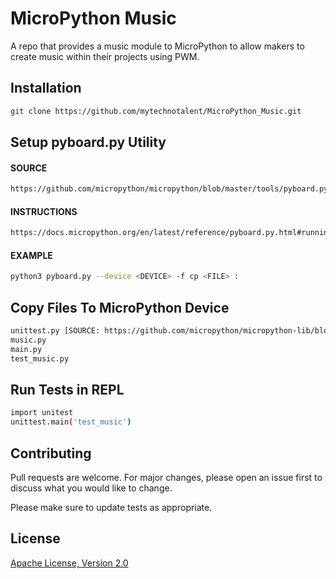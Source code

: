 # MicroPython Music
A repo that provides a music module to MicroPython to allow makers to create music within their projects using PWM.

## Installation
```bash
git clone https://github.com/mytechnotalent/MicroPython_Music.git
```

## Setup pyboard.py Utility
#### SOURCE 
```bash
https://github.com/micropython/micropython/blob/master/tools/pyboard.py
```
#### INSTRUCTIONS
```bash
https://docs.micropython.org/en/latest/reference/pyboard.py.html#running-a-command-on-the-device
```
#### EXAMPLE
```bash
python3 pyboard.py --device <DEVICE> -f cp <FILE> :
```

## Copy Files To MicroPython Device
```bash
unittest.py [SOURCE: https://github.com/micropython/micropython-lib/blob/master/unittest/unittest.py]
music.py
main.py
test_music.py
```

## Run Tests in REPL
```bash
import unitest
unittest.main('test_music')
```

## Contributing
Pull requests are welcome. For major changes, please open an issue first to discuss what you would like to change.

Please make sure to update tests as appropriate.

## License
[Apache License, Version 2.0](https://www.apache.org/licenses/LICENSE-2.0)
